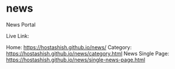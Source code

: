 # news
News Portal

Live Link:

Home: https://hostashish.github.io/news/
Category: https://hostashish.github.io/news/category.html
News Single Page: https://hostashish.github.io/news/single-news-page.html

